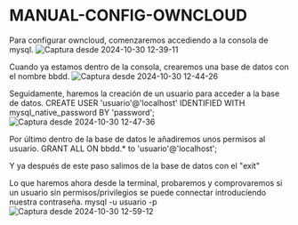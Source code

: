# MANUAL-CONFIG-OWNCLOUD

Para configurar owncloud, comenzaremos accediendo a la consola de mysql.
![Captura desde 2024-10-30 12-39-11](https://github.com/user-attachments/assets/83318904-9100-4e89-8f82-86c7b2a18a91)

Cuando ya estamos dentro de la consola, crearemos una base de datos con el nombre bbdd.
![Captura desde 2024-10-30 12-44-26](https://github.com/user-attachments/assets/cc1db9e5-c704-4bef-a0b6-648e8cbf3016)

Seguidamente, haremos la creación de un usuario para acceder a la base de datos.
CREATE USER 'usuario'@'localhost' IDENTIFIED WITH mysql_native_password BY 'password';
![Captura desde 2024-10-30 12-47-36](https://github.com/user-attachments/assets/28a94ce1-9455-4c85-b944-caa21b5e9847)

Por último dentro de la base de datos le añadiremos unos permisos al usuario.
GRANT ALL ON bbdd.* to 'usuario'@'localhost';

Y ya después de este paso salimos de la base de datos con el "exit"

Lo que haremos ahora desde la terminal, probaremos y comprovaremos si un usuario sin permisos/privilegios se puede connectar introduciendo nuestra contraseña. 
mysql -u usuario -p
![Captura desde 2024-10-30 12-59-12](https://github.com/user-attachments/assets/3f1b3467-3f80-4710-bcc4-8bd159013a27)

